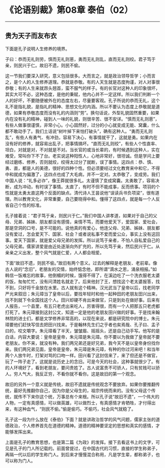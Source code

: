 # 《论语别裁》第08章 泰伯（02）

------

## 贵为天子而友布衣

下面是孔子说明人生修养的境界。

子曰：恭而无礼则劳，慎而无礼则葸，勇而无礼则乱，直而无礼则绞。君子笃于亲，则民兴于仁。故旧不遗，则民不偷。

这一节我们要深入研究，意义包括很多。大而言之，就是政治领导哲学；小而言之，是个人的人生修养道理。恭就是恭敬。有的人天生就是态度拘谨，对人对事很恭敬；有的人生来就昂头翘首，蛮不服气的样子。有的长官对这种人的印象很坏，其实大可不必，这种态度，是他的秉赋，他内心并不一定这样。所以我们判断一个人的好坏，不要随便被外在的态度左右，尽量要客观。孔子所说的恭而无礼，这个礼不是指礼貌，是指礼的精神、思想文化的内涵。所以不要认为态度上恭敬就是道德，如果有恭敬态度而没有礼的内涵则“劳”。换句话说，外型礼貌固然重要，如果内在没有礼的精神，碰到人一味的礼貌，则很辛苦、很不安详。“慎而无礼则葸”，有些人做事很谨慎，非常小心。小心固然好，过分的小心就变成无能、窝囊，什么都不敢动手了。我们土话说“树叶掉下来怕打破头”，确有这种人。“勇而无礼则乱”，有些人有勇气、有冲劲，容易下决心，有事情就干了，这就是勇。如果内在没有好的修养，就容易出乱子，把事情搞坏。“直而无礼则绞”，有些人个性直率、坦白，对就是对，不对就是不对。当长官的或当长辈的，有时候遇到这种人，实在难受，常叫你下不了台。老实说这种阳性人，心地非常好，很坦诚。但是学问上要经过磨练、修养，否则就绞，绞得太过分了就断，误了事情。这四点：恭、慎、勇、直，都是人的美德，很好的四种个性。但必须要经过文化教育来中和它，不得中和就成为偏激了，这四点也成了大毛病，并不一定对。太恭敬了，变成劳。我们中国人说：“礼多必诈”，像王莽就很多礼。太谨慎了变成窝囊。太勇敢了，容易决断，成为冲动，有时误了事情。太直了，有时不但不能成事，反而偾事。项羽的个性就是太勇太直这两个反面的缺点。清代诗人王昙说他“误读兵书负项梁”，很有道理。所以教育文化，非常重要，自己要晓得中和。懂得了这四点，就是每一个人反省自己个性的标准。

孔子接着说：“君子笃于亲，则民兴于仁。”我们中国人讲孝道，如果对于自己的父母、兄弟、姊妹、朋友都没有感情，亲情不笃，而要他爱天下，爱国家、爱社会，那是空洞的口号，是不可能的。说他真的有爱心，他连父母、兄弟、姊妹、朋友都没有爱过，怎会爱天下、国家、社会？或者说私事不爱而爱公众，事实上没有这回事。爱天下国家，就是爱父母兄弟的发挥。所以说笃于亲者，不怕人自私爱自己的父母兄弟。儒家讲爱是由近处逐渐向外扩充的，所以先笃于亲，然后民兴于仁。从亲亲之义出发，整个风气就是仁爱，人人都会相爱。

下面“故旧不遗，则民不偷。”故旧有两个意义。过去的解释是老朋友、老前辈。像古人说的“念旧”，老朋友的交情，始终惦念他，即所谓“滴水之恩，涌泉相报。”如韩信一饭难忘的故事，他倒楣的时候，饿得不得了，在溪边吃了一个洗衣服老太婆的饭，匆匆忙忙，没有问清姓名就走了。后来他封了王，想找这个老太婆报答，找不到，只好将千金放在水里。古人就有这个精神。汉光武当了皇帝以后，找老同学严光来叙旧；朱元璋当了皇帝以后，要找年轻时和他一起种田的老朋友田兴出来，找不到就下令全国找这个人。田兴却硬不肯出来做官，只是到处在做好事。后来有人报告，一个县里，有五只老虎出来吃人，厉害得很，而有一个人把那五只老虎都打死了。朱元璋接到这封公文，知道一定是他的老朋友田兴做的好事。于是找来翰林院的进士们，都是文学修养非常高的，以现在来说，都是研究院中的博士。朱元璋要他们赶快写信去把田兴找来。于是翰林先生们之乎者也矣焉哉、孔子曰、孟子曰的，咬文嚼字。朱元璋看了半天，皱皱眉、摇摇头，还是自己动手写。他写的是白话，内容大要说：皇帝是皇帝，朱元璋是朱元璋。你不要以为我做了皇帝就不要老朋友。你不来，就没有种。我们两兄弟还是好兄弟，我今天不是以皇帝身份找你来。我们两兄弟见面，皇帝是皇帝，朱元璋是朱元璋，有种的你过河来吧！和当年两个人放牛时，打架对骂的口吻一样。田兴看了这封信来了，来了但还是不做官，玩了一阵子走了。这就是说历史上的念旧。可是今天的社会，这种事就很少了。有的人环境好了，看到老朋友，要问贵姓了。古人说富贵不可骄人，只有贫贱可以骄人。穷人气大，我反正穷，不看你就不看你。这是故旧的第一个观念。

故旧的另外一个意义就是传统，故旧不遗就是传统观念不要放弃。如果你要推翻传统，最好先推翻你自己，因为你是父母生的，祖宗传统而来的。没有父母这个传统，就传不下来你这个统，万事总有个来根。所以孔子说“故旧不遗”，一个伟大的人物，一定有真感情，可以做英雄，可以做烈士，有真感情才肯牺牲，才付得出来，有这种血气，“则民不偷。”偷是偷巧。不偷巧，社会风气就稳了。

孔子这一段为什么放在《泰伯》下面？就是讲政治哲学的风气问题，儒家主张的道德政治，个人修养首先在道德的精神。道德的精神要坚定的思想和真实的感情，才能够发挥出来。

上面是孔子的教育思想，也是第二篇《为政》的发挥。接下去看这书上的文字，可见是孔子的门人所记载的。前面曾提过，在中国古代的习惯，直接的学生称弟子，再隔一代以后的学生称门人。到后来才慢慢混合称用，凡是学生辈，都称弟子，也可以称为门人。

